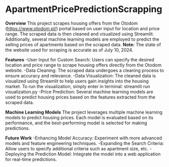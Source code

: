 # ApartmentPricePredictionScrapping

**Overview**
This project scrapes housing offers from the Otodom (https://www.otodom.pl/) portal based on user input for location and price range. The scraped data is then cleaned and visualized using Streamlit. 
Additionally, several machine learning models are employed to predict the selling prices of apartments based on the scraped data.
**Note:** The state of the website used for scraping is accurate as of July 10, 2024.

**Features**
-User Input for Custom Search: Users can specify the desired location and price range to scrape housing offers directly from the Otodom website.
-Data Cleaning: The scraped data undergoes a cleaning process to ensure accuracy and relevance.
-Data Visualization: The cleaned data is visualized using Streamlit to help users gain insights into the housing market. To run the visualization, simply enter in terminal: streamlit run visualization.py
-Price Prediction: Several machine learning models are used to predict housing prices based on the features extracted from the scraped data.

**Machine Learning Models**
The project leverages multiple machine learning models to predict housing prices.
Each model is evaluated based on its performance, and the best-performing model is selected for making predictions.

**Future Work**
-Enhancing Model Accuracy: Experiment with more advanced models and feature engineering techniques.
-Expanding the Search Criteria: Allow users to specify additional criteria such as apartment size, etc.
-Deploying the Prediction Model: Integrate the model into a web application for real-time predictions.

